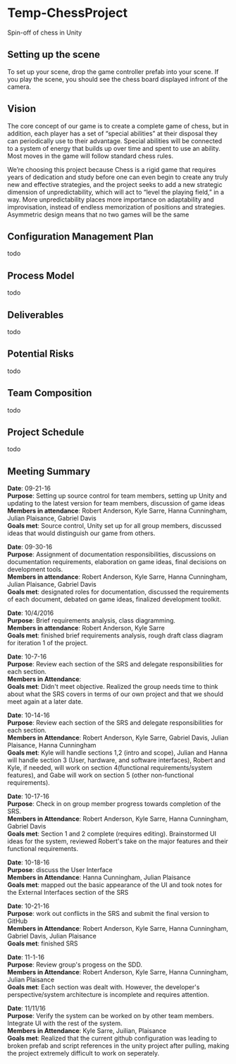 # Temp-ChessProject
Spin-off of chess in Unity

## Setting up the scene
To set up your scene, drop the game controller prefab into your scene.
If you play the scene, you should see the chess board displayed infront of the camera.

## Vision
The core concept of our game is to create a complete game of chess, but in addition, each player has a set of “special abilities” at their disposal they can periodically use to their advantage. Special abilities will be connected to a system of energy that builds up over time and spent to use an ability. Most moves in the game will follow standard chess rules.

We’re choosing this project because Chess is a rigid game that requires years of dedication and study before one can even begin to create any truly new and effective strategies, and the project seeks to add a new strategic dimension of unpredictability, which will act to “level the playing field,” in a way. More unpredictability places more importance on adaptability and improvisation, instead of endless memorization of positions and strategies. Asymmetric design means that no two games will be the same

## Configuration Management Plan
todo

## Process Model
todo

## Deliverables
todo

## Potential Risks
todo

## Team Composition
todo

## Project Schedule
todo

## Meeting Summary
**Date**: 09-21-16</br>
**Purpose**: Setting up source control for team members, setting up Unity and updating to the latest version for team members, discussion of game ideas</br>
**Members in attendance**: Robert Anderson, Kyle Sarre, Hanna Cunningham, Julian Plaisance, Gabriel Davis</br>
**Goals met**: Source control, Unity set up for all group members, discussed ideas that would distinguish our game from others.</br>

**Date**: 09-30-16</br>
**Purpose**: Assignment of documentation responsibilities, discussions on documentation requirements, elaboration on game ideas, final decisions on development tools.</br>
**Members in attendance**: Robert Anderson, Kyle Sarre, Hanna Cunningham, Julian Plaisance, Gabriel Davis</br>
**Goals met**: designated roles for documentation, discussed the requirements of each document, debated on game ideas, finalized development toolkit.</br>

**Date**: 10/4/2016</br>
**Purpose**: Brief requirements analysis, class diagramming.</br>
**Members in attendance**: Robert Anderson, Kyle Sarre</br>
**Goals met**: finished brief requirements analysis, rough draft class diagram for iteration 1 of the project.</br>

**Date**: 10-7-16</br>
**Purpose**: Review each section of the SRS and delegate responsibilities for each section.</br>
**Members in Attendance**: </br>
**Goals met**: Didn't meet objective. Realized the group needs time to think about what the SRS covers in terms of our own project
and that we should meet again at a later date.</br>

**Date**: 10-14-16</br>
**Purpose**: Review each section of the SRS and delegate responsibilities for each section.</br>
**Members in Attendance**: Robert Anderson, Kyle Sarre, Gabriel Davis, Julian Plaisance, Hanna Cunningham </br>
**Goals met**: Kyle will handle sections 1,2 (intro and scope), Julian and Hanna will handle section 3 (User, hardware, and software interfaces), Robert and Kyle, if needed, will work on section 4(functional requirements/system features), and Gabe will work on section 5 (other non-functional requirements).</br>

**Date**: 10-17-16</br>
**Purpose**: Check in on group member progress towards completion of the SRS. </br>
**Members in Attendance**: Robert Anderson, Kyle Sarre, Hanna Cunningham, Gabriel Davis </br>
**Goals met**: Section 1 and 2 complete (requires editing). Brainstormed UI ideas for the system, reviewed Robert's take on the major features and their functional requirements.</br>

**Date**: 10-18-16</br>
**Purpose**: discuss the User Interface</br>
**Members in Attendance**: Hanna Cunningham, Julian Plaisance</br>
**Goals met**: mapped out the basic appearance of the UI and took notes for the External Interfaces section of the SRS</br>

**Date**: 10-21-16</br>
**Purpose**: work out conflicts in the SRS and submit the final version to GitHub</br>
**Members in Attendance**: Robert Anderson, Kyle Sarre, Hanna Cunningham, Gabriel Davis, Julian Plaisance</br>
**Goals met**: finished SRS </br>

**Date**: 11-1-16</br>
**Purpose**: Review group's progess on the SDD.</br>
**Members in Attendance**: Robert Anderson, Kyle Sarre, Hanna Cunningham, Julian Plaisance </br>
**Goals met**: Each section was dealt with. However, the developer's perspective/system architecture is incomplete and requires attention.</br>

**Date**: 11/11/16</br>
**Purpose**: Verify the system can be worked on by other team members. Integrate UI with the rest of the system.  </br>
**Members in Attendance**: Kyle Sarre, Juilian, Plaisance</br>
**Goals met**: Realized that the current github configuration was leading to broken prefab and script references in the unity project after pulling, making the project extremely difficult to work on seperately.</br>
